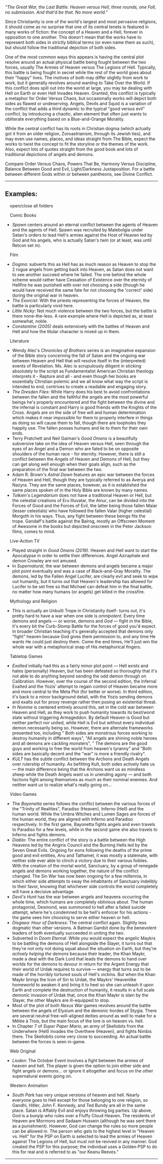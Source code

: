 _"The Great War, the Last Battle. Heaven versus Hell, three rounds, one Fall, no submission. And that'd be that. No more world."_

Since Christianity is one of the world's largest and most pervasive religions, it should come as no surprise that one of its central tenets is featured in many works of fiction: the concept of a Heaven and a Hell, forever in opposition to one another. This doesn't mean that the works have to represent both sides in strictly biblical terms (or even name them as such), but should follow the traditional depiction of both sides.

One of the most common ways this appears is having the central plot resolve around an actual physical battle being fought between the two forces, usually The Armies of Heaven versus The Legions of Hell. Typically, this battle is being fought in secret while the rest of the world goes about their "happy" lives. The motives of both may differ slightly from work to work, but it generally revolves around wanting to Take Over the World. If this conflict does spill out into the world at large, you may be dealing with Hell on Earth or even Hell Invades Heaven. Granted, this conflict is typically a metaphor for Order Versus Chaos, but occasionally works will depict both sides as flawed or undeserving. Angels, Devils and Squid is a variation of the conflict that adds a third dynamic to the typical "good versus evil" conflict, by introducing a chaotic, alien element that often just wants to obliterate everything based on a Blue-and-Orange Morality.

While the central conflict has its roots in Christian dogma (which actually got it from an older religion, Zoroastrianism, through its Jewish ties), and may even use names, places, and ideas straight from The Bible, expect the works to twist the concept to fit the storyline or the themes of the work. Also, expect lots of quotes straight from the good book and lots of traditional depictions of angels and demons.

Compare Order Versus Chaos, Powers That Be, Harmony Versus Discipline, Balance Between Good and Evil, Light/Darkness Juxtaposition. For a battle between different Gods within or between pantheons, see Divine Conflict.

___

## Examples:

    open/close all folders 

    Comic Books 

-   _Spawn_ centers around an eternal conflict between the agents of Heaven and the agents of Hell. Spawn was recruited by Malebolgia under Satan's orders to lead Hell's armies against the Host of Heaven led by God and his angels, who is actually Satan's _twin_ (or at least, was until Retcon set in).

    Film 

-   _Dogma_: subverts this as Hell has as much reason as Heaven to stop the 2 rogue angels from getting back into Heaven, as Satan does not want to see another succeed where he failed. The one behind the whole scheme would rather have Cessation of Existence over the eternity of Hellfire he was punished with over not choosing a side (though he would have received the same fate for not choosing the 'correct' side) during the original war in heaven.
-   _The Exorcist_: With the priests representing the forces of Heaven, the battle is particularly vivid here.
-   _Little Nicky_: Not much violence between the two forces, but the battle is there none-the-less. A rare example where Hell is depicted as, at least somewhat, noble.
-   _Constantine (2005)_ deals extensively with the battles of Heaven and Hell and how the titular character is mixed up in them.

    Literature 

-   Wendy Alec's _Chronicles of Brothers_ series is an imaginative expansion of the Bible story concerning the fall of Satan and the ongoing war between Heaven and Hell that will resolve itself in the (interpreted) events of Revelation. Ms. Alec is scrupulously diligent in sticking absolutely to the script as Fundamentalist American Christian theology interprets it - Rapture and all - and even though her books are essentially Christian polemic and we all know what way the script is intended to end, contrives to create a readable and engaging story.
-   _The Dresden Files_: While Harry does his best to avoid confrontations between the fallen and the faithful the angels are the most powerful beings he's properly encountered and the fight between the divine and the infernal is constant and Harry is good friends with the Knights of the Cross. Angels are on the side of free will and human determination which makes it near impossible for them to properly interfere in things as doing so will cause them to fall, though there are loopholes they happily use. The fallen posses humans and lie to them for their own ends.
-   Terry Pratchett and Neil Gaiman's _Good Omens_ is a beautifully subversive take on the idea of Heaven versus Hell, seen through the eyes of an Angel and a Demon who are fated to be on opposite shoulders of the human race - for eternity. However, there is still a conflict between the Angels of Heaven and Demons of Hell, but they can get along well enough when their goals align, such as the preparation of the final war between the two.
-   Adam R. Brown's _Astral Dawn_ features an epic war between the forces of Heaven and Hell, though they are typically referred to as Averya and Nazyra. They are the same places, however, as it is established the same places spoken of in the Holy Bible are known by many names.
-   _Tolkien's Legendarium_ does not have a traditional Heaven or Hell, but the celestial creations of Eru Illuvatar, the Ainur, can be divided into the Forces of Good and the Forces of Evil, the latter being those fallen Maiar (lesser celestials) who have followed the fallen Valar (higher celestial) Morgoth in his ways. Thus, any fight between these beings fits the trope. Gandalf's battle against the Balrog, mostly an Offscreen Moment of Awesome in the books but depicted onscreen in the Peter Jackson films, comes to mind.

    Live-Action TV 

-   Played straight in _Good Omens (2019)_. Heaven and Hell want to start the Apocalypse in order to settle their differences. Angel Aziraphale and demon Crowley are not amused.
-   In _Supernatural_, the war between demons and angels became a major plot point eventually and was a case of Black-and-Gray Morality. The demons, led by the Fallen Angel Lucifer, are clearly evil and seek to wipe out humanity, but it turns out that Heaven's leadership has allowed for Lucifer to be set free so that Michael can defeat him in the final battle, no matter how many humans (or angels) get killed in the crossfire.

    Mythology and Religion 

-   This is actually an Unbuilt Trope in Christianity itself- turns out, it's pretty hard to have a war when one side is _omnipotent_. Every time demons and angels — or worse, demons and _God_ — fight in the Bible, it's every bit the Curb-Stomp Battle for the forces of good you'd expect. In broader Christian teaching it's generally accepted that demons only "fight" heaven because God gives them permission to, and any time He wants He could just destroy them. Come the end times, He'll just win the whole war with a metaphorical snap of His metaphorical fingers.

    Tabletop Games 

-   _Exalted_ initially had this as a fairly minor plot point — Hell exists and hates (personally) Heaven, but has been defeated so thoroughly that it's not able to do anything beyond sending the odd demon through on Calibration. However, over the course of the second edition, the Infernal Exalted and the Yozis' attempt to regain control of Heaven became more and more central to the Meta Plot (for better or worse). In third edition, it's back to a minor background detail, with the Yozis sending demons and exalts out for proxy revenge rather then posing an existential threat.
-   _In Nomine_ is centered entirely around this, set in the cold war between Heaven and Hell, as they work to push humanity towards its best/worst state without triggering Armageddon. By default Heaven is Good but neither perfect nor united, while Hell is Evil but without every individual demon necessarily being so. However, there are alternate frameworks presented too, including " Both sides are monstrous forces working to destroy humanity in different ways", "All angels are shining noble heroes and all demons are cackling monsters", " The demons are the good guys and working to free the world from heaven's tyranny" and "Both sides are basically decent and the "war" is more a friendly rivalry".
-   _KULT_ has the subtle conflict between the Archons and Death Angels over rulership of humanity. As befitting Kult, both sides actively hate us — the main difference being that the Archons want us as mindless sheep while the Death Angels want us in unending agony — and both factions fight among themselves as much as their nominal enemies. And neither want _us_ to realize what's really going on...

    Video Games 

-   The _Bayonetta_ series follows the conflict between the various forces of the "Trinity of Realities", Paradiso (Heaven), Inferno (Hell) and the human world. While the Umbra Witches and Lumen Sages are forces of the human world, they are aligned with Inferno and Paradiso respectively. In the first game, Bayonetta fights angels and even travels to Paradiso for a few levels, while in the second game she also travels to Inferno and fights demons.
-   _Diablo_: The entire conflict of the story is a battle between the High Heavens led by the Angiris Council and the Burning Hells led by the Seven Great Evils. Ongoing for eons following the deaths of the prime good and evil entities, Anu and Tathamet, it was mostly a stalemate, with neither side ever able to clinch a victory due to their various foibles. With the creation of the mortal world, Sanctuary, by a group of renegade angels and demons working together, the nature of the conflict changed. The Sin War has now been ongoing for a few millennia, in which either side attempts to sway the inhabitants of Sanctuary indelibly to their favor, knowing that whichever side controls the world completely will have a decisive advantage.
-   _Devil's Hunt_ has the war between angels and heavens occurring the whole time, which humans are completely oblivious about. The human protagonist, Desmond, was summoned to hell after a failed suicide attempt, where he's condemned to be hell's enforcer for his actions - the game sees him choosing to serve either heaven or hell.
-   _Disgaea: Hour of Darkness_: The central conflict again. Slightly less dogmatic than other versions. A Batman Gambit done by the benevolent leaders of both eventually succeeded in uniting the two.
-   Subverted in _Doom Eternal_. While you would expect the angelic Maykrs to be battling the demons of Hell alongside the Slayer, it turns out that they're not only not doing squat about the situation on Earth, but they're _actively helping the demons_ because their leader, the Khan Maykr, made a deal with the Dark Lord that leads the demons to hand over worlds for the demons to devour in return for the Argent Energy that their world of Urdak requires to survive — energy that turns out to be made of the horribly tortured souls of Hell's victims. But when the Khan Maykr brings the Icon of Sin to Urdak, the Maykrs' Heavenlike homeworld to awaken it and bring it to heel so she can unleash it upon Earth and complete the destruction of humanity, it results in a full scale demonic invasion of Urdak that, once the Khan Maykr is slain by the Slayer, the other Maykrs are ill-equipped to stop.
-   Most of the plot of both _Nexus War_ games revolves around the battle between the angels of Elysium and the demonic hordes of Stygia. There are several neutral free-will-aligned deities around as well to make for a Mêlée à Trois, but the main focus of the lore is on heaven vs. hell.
-   In Chapter 7 of _Super Paper Mario_, an army of Skellobits from the Underwhere (Hell) invades the Overthere (Heaven), and fights Nimbis there. The Skellobits come very close to succeeding. An actual battle between the forces is seen in-game.

    Web Original 

-   _Lioden_: The October Event involves a fight between the armies of heaven and hell. The player is given the option to join either side and fight angels or demons... or ignore it altogether and focus on the other supernatural events going on.

    Western Animation 

-   _South Park_ has very unique versions of heaven and hell. Nearly everyone goes to Hell except for those belonging to one religion, so Gandhi, Hitler, John F. Kennedy, and Ted Bundy are all in the same place. Satan is Affably Evil and enjoys throwing big parties. Up above, God is a bunyip who rules over a Fluffy Cloud Heaven. The residents of Heaven are Mormons and Sadaam Hussein (although he was sent there as a punishment). However, God can change the rules so more people can be allowed in. The person who gets to the highest level in "Heaven vs. Hell" for the PSP on Earth is selected to lead the armies of Heaven against The Legions of Hell, but must not be revived in any manner. God created the PSP for this purpose; the individual uses a Golden PSP to do this for real and is referred to as "our Keanu Reeves."

___